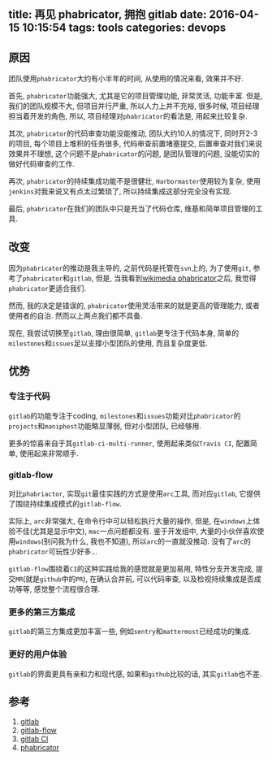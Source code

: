 title: 再见 phabricator, 拥抱 gitlab
date: 2016-04-15 10:15:54
tags: tools
categories: devops
---

## 原因

团队使用`phabricator`大约有小半年的时间, 从使用的情况来看, 效果并不好.

首先, `phabricator`功能强大, 尤其是它的项目管理功能, 非常灵活, 功能丰富. 但是, 我们的团队规模不大, 但项目并行严重, 所以人力上并不充裕, 很多时候, 项目经理担当着开发的角色, 所以, 项目经理对`phabricator`的看法是, 用起来比较复杂.

其次, `phabricator`的代码审查功能没能推动, 团队大约10人的情况下, 同时开2-3的项目, 每个项目上堆积的任务很多, 代码审查前置堵塞提交, 后置审查对我们来说效果并不理想, 这个问题不是`phabricator`的问题, 是团队管理的问题, 没能切实的做好代码审查的工作.

再次, `phabricator`的持续集成功能不是很健壮, `Harbormaster`使用较为复杂, 使用`jenkins`对我来说又有点太过繁琐了, 所以持续集成这部分完全没有实现.

最后, `phabricator`在我们的团队中只是充当了代码仓库, 维基和简单项目管理的工具.

## 改变

因为`phabricator`的推动是我主导的, 之前代码是托管在`svn`上的, 为了使用`git`, 参考了`phabricator`和`gitlab`, 但是, 当我看到[wikimedia phabricator](https://phabricator.wikimedia.org/)之后, 我觉得`phabricator`更适合我们.

然而, 我的决定是错误的, `phabricator`使用灵活带来的就是更高的管理能力, 或者使用者的自治. 然而以上两点我们都不具备.

现在, 我尝试切换至`gitlab`, 理由很简单, `gitlab`更专注于代码本身, 简单的`milestones`和`issues`足以支撑小型团队的使用, 而且复杂度更低.

## 优势

### 专注于代码

`gitlab`的功能专注于coding, `milestones`和`issues`功能对比`phabricator`的`projects`和`maniphest`功能略显薄弱, 但对小型团队, 已经够用.

更多的惊喜来自于其`gitlab-ci-multi-runner`, 使用起来类似`Travis CI`, 配置简单, 使用起来非常顺手.

### gitlab-flow
对比`phabriactor`, 实现`git`最佳实践的方式是使用`arc`工具, 而对应`gitlab`, 它提供了围绕持续集成模式的`gitlab-flow`.

实际上, `arc`非常强大, 在命令行中可以轻松执行大量的操作, 但是, 在`windows`上体验不佳(尤其是显示中文), `mac`一点问题都没有. 鉴于开发组中, 大量的小伙伴喜欢使用`windows`(别问我为什么, 我也不知道), 所以`arc`的一直就没推动. 没有了`arc`的`phabricator`可玩性少好多...

`gitlab-flow`围绕着`CI`的这种实践给我的感觉就是更加易用, 特性分支开发完成, 提交`MR`(就是`github`中的`PR`), 在确认合并前, 可以代码审查, 以及检视持续集成是否成功等等, 感觉整个流程很合理.

### 更多的第三方集成

`gitlab`的第三方集成更加丰富一些, 例如`sentry`和`mattermost`已经成功的集成.

### 更好的用户体验

`gitlab`的界面更具有亲和力和现代感, 如果和`github`比较的话, 其实`gitlab`也不差.

## 参考
1. [gitlab](https://about.gitlab.com/)
2. [gitlab-flow](https://about.gitlab.com/2014/09/29/gitlab-flow/)
3. [gitlab CI](http://docs.gitlab.com/ce/ci/)
4. [phabricator](https://phabricator.org)
